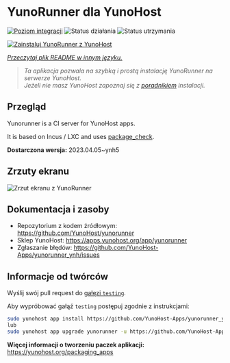 <!--
To README zostało automatycznie wygenerowane przez <https://github.com/YunoHost/apps/tree/master/tools/readme_generator>
Nie powinno być ono edytowane ręcznie.
-->

# YunoRunner dla YunoHost

[![Poziom integracji](https://apps.yunohost.org/badge/integration/yunorunner)](https://ci-apps.yunohost.org/ci/apps/yunorunner/)
![Status działania](https://apps.yunohost.org/badge/state/yunorunner)
![Status utrzymania](https://apps.yunohost.org/badge/maintained/yunorunner)

[![Zainstaluj YunoRunner z YunoHost](https://install-app.yunohost.org/install-with-yunohost.svg)](https://install-app.yunohost.org/?app=yunorunner)

*[Przeczytaj plik README w innym języku.](./ALL_README.md)*

> *Ta aplikacja pozwala na szybką i prostą instalację YunoRunner na serwerze YunoHost.*  
> *Jeżeli nie masz YunoHost zapoznaj się z [poradnikiem](https://yunohost.org/install) instalacji.*

## Przegląd

Yunorunner is a CI server for YunoHost apps.

It is based on Incus / LXC and uses [package_check](https://github.com/YunoHost/package_check).


**Dostarczona wersja:** 2023.04.05~ynh5

## Zrzuty ekranu

![Zrzut ekranu z YunoRunner](./doc/screenshots/screenshot.png)

## Dokumentacja i zasoby

- Repozytorium z kodem źródłowym: <https://github.com/YunoHost/yunorunner>
- Sklep YunoHost: <https://apps.yunohost.org/app/yunorunner>
- Zgłaszanie błędów: <https://github.com/YunoHost-Apps/yunorunner_ynh/issues>

## Informacje od twórców

Wyślij swój pull request do [gałęzi `testing`](https://github.com/YunoHost-Apps/yunorunner_ynh/tree/testing).

Aby wypróbować gałąź `testing` postępuj zgodnie z instrukcjami:

```bash
sudo yunohost app install https://github.com/YunoHost-Apps/yunorunner_ynh/tree/testing --debug
lub
sudo yunohost app upgrade yunorunner -u https://github.com/YunoHost-Apps/yunorunner_ynh/tree/testing --debug
```

**Więcej informacji o tworzeniu paczek aplikacji:** <https://yunohost.org/packaging_apps>
